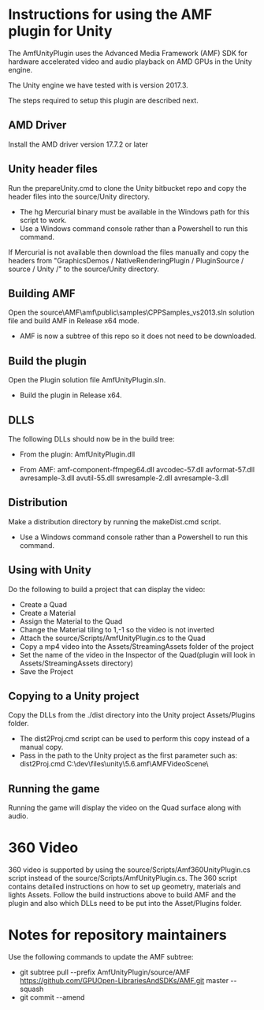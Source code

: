 # Instructions for using the AMF plugin for Unity

The AmfUnityPlugin uses the Advanced Media Framework (AMF) SDK for hardware accelerated video and audio playback on AMD GPUs in the Unity engine.

The Unity engine we have tested with is version 2017.3.

The steps required to setup this plugin are described next.

## AMD Driver 

Install the AMD driver version 17.7.2 or later

## Unity header files 

Run the prepareUnity.cmd to clone the Unity bitbucket repo and copy the header files into the source/Unity directory.

- The hg Mercurial binary must be available in the Windows path for this script to work.
- Use a Windows command console rather than a Powershell to run this command.

If Mercurial is not available then download the files manually and copy the headers from "GraphicsDemos / NativeRenderingPlugin / PluginSource / source / Unity /" to the source/Unity directory.

## Building AMF 

Open the source\AMF\amf\public\samples\CPPSamples_vs2013.sln solution file and build AMF in Release x64 mode.

- AMF is now a subtree of this repo so it does not need to be downloaded.

## Build the plugin

Open the Plugin solution file AmfUnityPlugin.sln.

- Build the plugin in Release x64.
	
## DLLS 

The following DLLs should now be in the build tree:

- From the plugin: AmfUnityPlugin.dll
		
- From AMF: amf-component-ffmpeg64.dll avcodec-57.dll avformat-57.dll avresample-3.dll avutil-55.dll swresample-2.dll avresample-3.dll
		
## Distribution 

Make a distribution directory by running the makeDist.cmd script.

- Use a Windows command console rather than a Powershell to run this command.

## Using with Unity

Do the following to build a project that can display the video:

- Create a Quad
- Create a Material
- Assign the Material to the Quad
- Change the Material tiling to 1,-1 so the video is not inverted
- Attach the source/Scripts/AmfUnityPlugin.cs to the Quad
- Copy a mp4 video into the Assets/StreamingAssets folder of the project
- Set the name of the video in the Inspector of the Quad(plugin will look in Assets/StreamingAssets directory)
- Save the Project

## Copying to a Unity project

Copy the DLLs from the ./dist directory into the Unity project Assets/Plugins folder.

- The dist2Proj.cmd script can be used to perform this copy instead of a manual copy.
- Pass in the path to the Unity project as the first parameter such as: dist2Proj.cmd C:\dev\files\unity\5.6.amf\AMFVideoScene\

## Running the game

Running the game will display the video on the Quad surface along with audio.


# 360 Video

360 video is supported by using the source/Scripts/Amf360UnityPlugin.cs script instead of the source/Scripts/AmfUnityPlugin.cs. The 360 script
contains detailed instructions on how to set up geometry, materials and lights Assets.  Follow the build instructions above to build AMF and the plugin and also which DLLs need to be put into the Asset/Plugins folder.


# Notes for repository maintainers

Use the following commands to update the AMF subtree:

- git subtree pull --prefix AmfUnityPlugin/source/AMF https://github.com/GPUOpen-LibrariesAndSDKs/AMF.git master --squash
- git commit --amend
	



